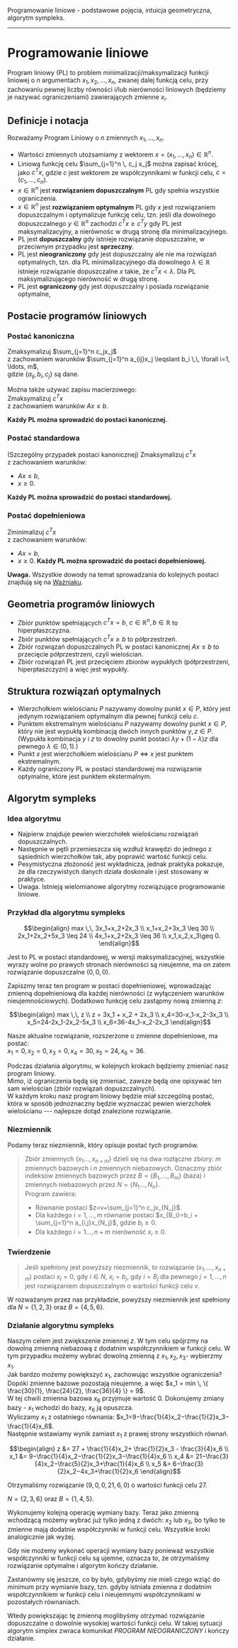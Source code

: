 Programowanie liniowe - podstawowe pojęcia, intuicja geometryczna, algorytm
sympleks.

---

# Programowanie liniowe
Program liniowy (PL) to problem minimalizacji/maksymalizacji funkcji liniowej o $n$ argumentach $x_1,x_2, \ldots, x_n$, zwanej dalej funkcją celu, przy zachowaniu pewnej liczby równości i/lub nierówności liniowych (będziemy je nazywać ograniczeniami) zawierających zmienne $x_i$.

## Definicje i notacja
Rozważamy Program Liniowy o $n$ zmiennych $x_1, \ldots, x_n$.
* Wartości zmiennych utożsamiamy z wektorem $x = (x_1, \ldots, x_n) \in \mathbb{R}^n$.
* Liniową funkcję celu $\sum_{j=1}^n \, c_j x_j$ można zapisać krócej, jako $c^Tx$, gdzie $c$ jest wektorem ze współczynnikami w funkcji celu, $c=(c_1, \ldots, c_n)$.
* $x \in \mathbb{R}^n$ jest **rozwiązaniem dopuszczalnym** PL gdy spełnia wszystkie ograniczenia.
* $x \in \mathbb{R}^n$  jest **rozwiązaniem optymalnym** PL gdy $x$ jest rozwiązaniem dopuszczalnym i optymalizuje funkcję celu, tzn. jeśli dla dowolnego dopuszczalnego $y \in \mathbb{R}^n$ zachodzi $c^Tx \geq c^Ty$ gdy PL jest maksymalizacyjny, a nierównośc w drugą stronę dla minimalizacyjnego.
* PL jest **dopuszczalny** gdy istnieje rozwiązanie dopuszczalne, w przeciwnym przypadku jest **sprzeczny**.
* PL jest **nieograniczony** gdy jest dopuszczalny ale nie ma rozwiązań optymalnych, tzn. dla PL minimalizacyjnego dla dowolnego $\lambda \in \mathbb{R}$ istnieje rozwiązanie dopuszczalne $x$ takie, że $c^Tx < \lambda$. Dla PL maksymalizującego nierówność w drugą stronę.
* PL jest **ograniczony** gdy jest dopuszczalny i posiada rozwiązanie optymalne,

## Postacie programów liniowych
### Postać kanoniczna
Zmaksymalizuj $\sum_{j=1}^n c_jx_j$ <br>
z zachowaniem warunków $\sum_{j=1}^n a_{ij}x_j \leqslant b_i \,\, \forall i=1, \ldots, m$, <br>
gdzie $\{ a_{ij}, b_i, c_j \}$ są dane. 

Można także używać zapisu macierzowego: <br>
Zmaksymalizuj $c^Tx$ <br>
z zachowaniem warunków $Ax \leq b$.

**Każdy PL można sprowadzić do postaci kanonicznej.**
### Postać standardowa
(Szczególny przypadek postaci kanonicznej)
Zmaksymalizuj $c^Tx$ <br>
z zachowaniem warunków: 
* $Ax \leq b$, 
* $x \geq 0$.

**Każdy PL można sprowadzić do postaci standardowej.**
### Postać dopełnieniowa
Zminimalizuj $c^Tx$ <br>
z zachowaniem warunków: 
* $Ax = b$, 
* $x \geq 0$.
**Każdy PL można sprowadzić do postaci dopełnieniowej.**

**Uwaga.** Wszystkie dowody na temat sprowadzania do kolejnych postaci znajdują się na [Ważniaku](http://smurf.mimuw.edu.pl/book/export/html/1121).

## Geometria programów liniowych
* Zbiór punktów spełniających $c^Tx=b$, $c \in \mathbb{R}^n, b \in \mathbb{R}$ to hiperpłaszczyzna.
* Zbiór punktów spełniających $c^Tx \geq b$ to półprzestrzeń.
* Zbiór rozwiązań dopuszczalnych PL w postaci kanonicznej $Ax \leq b$ to przecięcie półprzestrzeni, czyli wielościan.
* Zbiór rozwiązań PL jest przecięciem zbiorów wypukłych (półprzestrzeni, hiperpłaszczyzn) a więc jest wypukły.

## Struktura rozwiązań optymalnych
* Wierzchołkiem wielościanu $P$ nazywamy dowolny punkt $x \in P$, który jest jedynym rozwiązaniem optymalnym dla pewnej funkcji celu $c$.
* Punktem ekstremalnym wielościanu $P$ nazywamy dowolny punkt $x \in P$, który nie jest wypukłą kombinacją dwóch innych punktów $y, z \in P$. (Wypukła kombinacja $y$ i $z$ to dowolny punkt postaci $\lambda y + (1− \lambda)z$ dla pewnego $\lambda \in (0,1)$.)
* Punkt $x$ jest wierzchołkiem wielościanu $P \Leftrightarrow x$ jest punktem ekstremalnym.
* Każdy ograniczony PL w postaci standardowej ma rozwiązanie optymalne, które jest punktem ekstermalnym.

## Algorytm sympleks
### Idea algorytmu
* Najpierw znajduje pewien wierzchołek wielościanu rozwiązań dopuszczalnych.
* Następnie w pętli przemieszcza się wzdłuż krawędzi do jednego z sąsiednich wierzchołków tak, aby poprawić wartość funkcji celu.
* Pesymistyczna złożoność jest wykładnicza, jednak praktyka pokazuje, że dla rzeczywistych danych działa doskonale i jest stosowany w praktyce.
* Uwaga. Istnieją wielomianowe algorytmy rozwiązujące programowanie liniowe.

### Przykład dla algorytmu sympleks
$$\begin{align}
max \,\, 3x_1+x_2+2x_3 \\
x_1+x_2+3x_3 \leq 30 \\
2x_1+2x_2+5x_3 \leq 24 \\
4x_1+x_2+2x_3 \leq 36 \\
x_1,x_2,x_3\geq 0.
\end{align}$$

Jest to PL w postaci standardowej, w wersji maksymalizacyjnej, wszystkie wyrazy wolne po prawych stronach nierówności są nieujemne, ma on zatem rozwiązanie dopuszczalne $(0,0,0)$.

Zapiszmy teraz ten program w postaci dopełnieniowej, wprowadzając zmienną dopełnieniową dla każdej nierówności (z wyłączeniem warunków nieujemnościowych). Dodatkowo funkcję celu zastąpmy nową zmienną $z$:

$$\begin{align}
max \,\, z \\
z = 3x_1 + x_2 + 2x_3 \\
x_4=30-x_1-x_2-3x_3 \\
x_5=24-2x_1-2x_2-5x_3 \\
x_6=36-4x_1-x_2-2x_3
\end{align}$$

Nasze aktualne rozwiązanie, rozszerzone o zmienne dopełnieniowe, ma postać: <br>
$x_1=0,x_2=0,x_3=0,x_4=30,x_5=24,x_6=36$.

Podczas działania algorytmu, w kolejnych krokach będziemy zmieniać nasz program liniowy. <br>
Mimo, iż ograniczenia będą się zmieniać, zawsze będą one opisywać ten sam wielościan (zbiór rozwiązań dopuszczalnych).<br>
W każdym kroku nasz program liniowy będzie miał szczególną postać, która w sposób jednoznaczny będzie wyznaczać pewien wierzchołek wielościanu --- najlepsze dotąd znalezione rozwiązanie.

### Niezmiennik
Podamy teraz niezmiennik, który opisuje postać tych programów.
 
> Zbiór zmiennych $\{ x_1 \ldots ,x_{n+m} \}$ dzieli się na dwa rozłączne zbiory: $m$ zmiennych bazowych i $n$ zmiennych niebazowych. Oznaczmy zbiór indeksów zmiennych bazowych przez $B=\{ B_1,\ldots,B_m \}$ (baza) i zmiennych niebazowych przez $N=\{ N_1 \ldots, N_n \}$. <br>
 Program zawiera:
> * Równanie postaci $z=v+\sum_{j=1}^n c_jx_{N_j}$.
> * Dla każdego $i=1, \ldots, m$ równanie postaci $x_{B_i}=b_i + \sum_{j=1}^n a_{i,j}x_{N_j}$, gdzie $b_i \geq 0$.
> * Dla każdego $i=1 \ldots ,n+m$ nierówność $x_i \geq 0$. 
>

### Twierdzenie
> Jeśli spełniony jest powyższy niezmiennik, to rozwiązanie $(x_1, \ldots, x_{n+m})$ postaci $x_i = 0$, gdy $i \in N$, $x_i = b_j$, gdy $i = B_j$ dla pewnego $j=1, \ldots, n$ jest rozwiązaniem dopuszczalnym o wartości funkcji celu  $v$.

W rozważanym przez nas przykładzie, powyższy niezmiennik jest spełniony dla $N= \{ 1,2,3 \}$ oraz $B= \{ 4,5,6 \}$.

### Działanie algorytmu sympleks
Naszym celem jest zwiększenie zmiennej $z$. W tym celu spójrzmy na dowolną zmienną niebazową z dodatnim współczynnikiem w funkcji celu. W tym przypadku możemy wybrać dowolną zmienną z $x_1,x_2,x_3$- wybierzmy $x_1$. <br>
Jak bardzo możemy powiększyć $x_1$, zachowując wszystkie ograniczenia? Dopóki zmienne bazowe pozostają nieujemne, a więc $x_1 = min \, \{ \frac{30}{1}, \frac{24}{2}, \frac{36}{4} \} = 9$. <br>
W tej chwili zmienna bazowa $x_6$ przyjmuje wartość $0$. Dokonujemy zmiany bazy - $x_1$ wchodzi do bazy, $x_6$ ją opuszcza. <br>
Wyliczamy $x_1$ z ostatniego równania: $x_1=9−\frac{1}{4}x_2−\frac{1}{2}x_3−\frac{1}{4}x_6$. <br>
Następnie wstawiamy wynik zamiast $x_1$ z prawej strony wszystkich równań. 

$$\begin{align}
z &= 27 + \frac{1}{4}x_2+ \frac{1}{2}x_3 - \frac{3}{4}x_6 \\
x_1 &= 9−\frac{1}{4}x_2−\frac{1}{2}x_3−\frac{1}{4}x_6 \\
x_4 &= 21−\frac{3}{4}x_2−\frac{5}{2}x_3+\frac{1}{4}x_6 \\
x_5 &= 6−\frac{3}{2}x_2−4x_3+\frac{1}{2}x_6
\end{align}$$

Otrzymaliśmy rozwiązanie $(9,0,0,21,6,0)$ o wartości funkcji celu $27$.

$N= \{ 2,3,6 \}$ oraz $B= \{ 1,4,5 \}$.

Wykonujemy kolejną operację wymiany bazy. Teraz jako zmienną wchodzącą możemy wybrać już tylko jedną z dwóch: $x_2$ lub $x_3$, bo tylko te zmienne mają dodatnie współczynniki w funkcji celu. Wszystkie kroki analogicznie jak wyżej.

Gdy nie możemy wykonać operacji wymiany bazy ponieważ wszystkie współczynniki w funkcji celu są ujemne, oznacza to, że otrzymaliśmy rozwiązanie optymalne i algorytm kończy działanie.

Zastanówmy się jeszcze, co by było, gdybyśmy nie mieli czego wziąć do minimum przy wymianie bazy, tzn. gdyby istniała zmienna z dodatnim współczynnikiem w funkcji celu i nieujemnymi współczynnikami w pozostałych równaniach.

Wtedy powiększając tę zmienną moglibyśmy otrzymać rozwiązanie dopuszczalne o dowolnie wysokiej wartości funkcji celu. W takiej sytuacji algorytm simplex zwraca komunikat *PROGRAM NIEOGRANICZONY* i kończy działanie.
